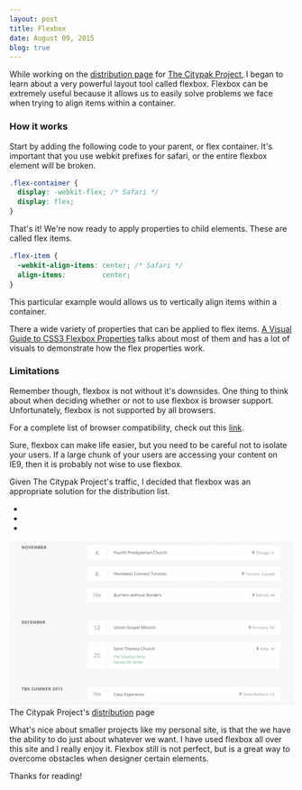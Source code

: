```yaml
---
layout: post
title: Flexbox
date: August 09, 2015
blog: true
---
```


While working on the [distribution page](http://citypak.org/distributions) for [The Citypak Project](http://citypak.org), I began to learn about a very powerful layout tool called flexbox. Flexbox can be extremely useful because it allows us to easily solve problems we face when trying to align items within a container.

### How it works
Start by adding the following code to your parent, or flex container. It's important that you use webkit prefixes for safari, or the entire flexbox element will be broken.

```css
.flex-container {
  display: -webkit-flex; /* Safari */
  display: flex;
}
```

That's it! We're now ready to apply properties to child elements. These are called flex items.

```css
.flex-item {
  -webkit-align-items: center; /* Safari */
  align-items:         center;
}
```

This particular example would allows us to vertically align items within a container.

There a wide variety of properties that can be applied to flex items. [A Visual Guide to CSS3 Flexbox Properties](https://scotch.io/tutorials/a-visual-guide-to-css3-flexbox-properties) talks about most of them and has a lot of visuals to demonstrate how the flex properties work.

### Limitations
Remember though, flexbox is not without it's downsides. One thing to think about when deciding whether or not to use flexbox is browser support. Unfortunately, flexbox is not supported by all browsers.

For a complete list of browser compatibility, check out this [link](http://caniuse.com/#search=flexbox).

Sure, flexbox can make life easier, but you need to be careful not to isolate your users. If a large chunk of your users are accessing your content on IE9, then it is probably not wise to use flexbox.

Given The Citypak Project's traffic, I decided that flexbox was an appropriate solution for the distribution list.

<div class="example">
  <div class="browser">
    <ul class="browser__toolbar">
      <li class="browser__button browser__button--red"></li>
      <li class="browser__button browser__button--yellow"></li>
      <li class="browser__button browser__button--green"></li>
    </ul>
    <img src="/assets/images/blog/flexbox/flexbox1.jpg">
  </div>
  <div class="example__description">The Citypak Project's <a href="http://www.citypak.org/distributions">distribution</a> page</div>
</div>

What's nice about smaller projects like my personal site, is that the we have the ability to do just about whatever we want. I have used flexbox all over this site and I really enjoy it. Flexbox still is not perfect, but is a great way to overcome obstacles when designer certain elements.

Thanks for reading!
